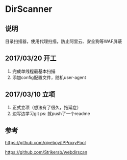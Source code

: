 # DirScanner
## 说明
目录扫描器，使用代理扫描，防止阿里云、安全狗等WAF屏蔽

## 2017/03/20 开工
1. 完成单线程最基本扫描
2. 添加config配置文件，随机user-agent

## 2017/03/10 立项
1. 正式立项（想法有了很久，拖延症）
2. 边写边学习git
ps: 就push了一个readme

## 参考
https://github.com/qiyeboy/IPProxyPool

https://github.com/Strikersb/webdirscan